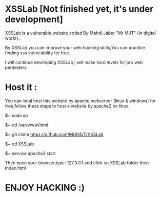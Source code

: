 # XSSLab [Not finished yet, it's under development]

XSSLab is a vulnerable website coded By Mahdi Jaber "Mr MJT" {in digital world}..

By XSSLab you can improve your web hacking skills,You can practice finding xss vulnerability for free..

I will continue developing XSSLab,I will make hard levels for pro web pentesters.

# Host it :

You can local host this website by apache webserver (linux & windows) for free,follow these steps to host a website by apache2 on linux:

$~ sudo su

$~ cd /var/www/html

$~ git clone https://github.com/Mr6MJT/XSSLab

$~ cd XSSLab

$~ service apache2 start

Then open your browser,type: 127.0.0.1 and click on XSSLab folder then index.html

# ENJOY HACKING :)

